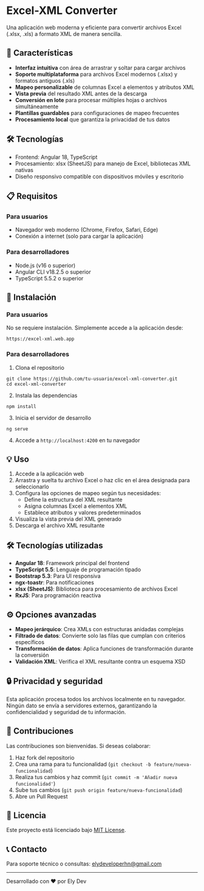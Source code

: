 # Excel-XML Converter

Una aplicación web moderna y eficiente para convertir archivos Excel (.xlsx, .xls) a formato XML de manera sencilla.

## 🚀 Características

- **Interfaz intuitiva** con área de arrastrar y soltar para cargar archivos
- **Soporte multiplataforma** para archivos Excel modernos (.xlsx) y formatos antiguos (.xls)
- **Mapeo personalizable** de columnas Excel a elementos y atributos XML
- **Vista previa** del resultado XML antes de la descarga
- **Conversión en lote** para procesar múltiples hojas o archivos simultáneamente
- **Plantillas guardables** para configuraciones de mapeo frecuentes
- **Procesamiento local** que garantiza la privacidad de tus datos

## 🛠️ Tecnologías

- Frontend: Angular 18, TypeScript
- Procesamiento: xlsx (SheetJS) para manejo de Excel, bibliotecas XML nativas
- Diseño responsivo compatible con dispositivos móviles y escritorio

## 📋 Requisitos

### Para usuarios
- Navegador web moderno (Chrome, Firefox, Safari, Edge)
- Conexión a internet (solo para cargar la aplicación)

### Para desarrolladores
- Node.js (v16 o superior)
- Angular CLI v18.2.5 o superior
- TypeScript 5.5.2 o superior

## 🔧 Instalación

### Para usuarios
No se requiere instalación. Simplemente accede a la aplicación desde:

```
https://excel-xml.web.app
```

### Para desarrolladores
1. Clona el repositorio
```
git clone https://github.com/tu-usuario/excel-xml-converter.git
cd excel-xml-converter
```

2. Instala las dependencias
```
npm install
```

3. Inicia el servidor de desarrollo
```
ng serve
```

4. Accede a `http://localhost:4200` en tu navegador

## 💡 Uso

1. Accede a la aplicación web
2. Arrastra y suelta tu archivo Excel o haz clic en el área designada para seleccionarlo
3. Configura las opciones de mapeo según tus necesidades:
   - Define la estructura del XML resultante
   - Asigna columnas Excel a elementos XML
   - Establece atributos y valores predeterminados
4. Visualiza la vista previa del XML generado
5. Descarga el archivo XML resultante

## 🛠️ Tecnologías utilizadas

- **Angular 18**: Framework principal del frontend
- **TypeScript 5.5**: Lenguaje de programación tipado
- **Bootstrap 5.3**: Para UI responsiva
- **ngx-toastr**: Para notificaciones
- **xlsx (SheetJS)**: Biblioteca para procesamiento de archivos Excel
- **RxJS**: Para programación reactiva

## ⚙️ Opciones avanzadas

- **Mapeo jerárquico**: Crea XMLs con estructuras anidadas complejas
- **Filtrado de datos**: Convierte solo las filas que cumplan con criterios específicos
- **Transformación de datos**: Aplica funciones de transformación durante la conversión
- **Validación XML**: Verifica el XML resultante contra un esquema XSD

## 🔒 Privacidad y seguridad

Esta aplicación procesa todos los archivos localmente en tu navegador. Ningún dato se envía a servidores externos, garantizando la confidencialidad y seguridad de tu información.

## 🤝 Contribuciones

Las contribuciones son bienvenidas. Si deseas colaborar:

1. Haz fork del repositorio
2. Crea una rama para tu funcionalidad (`git checkout -b feature/nueva-funcionalidad`)
3. Realiza tus cambios y haz commit (`git commit -m 'Añadir nueva funcionalidad'`)
4. Sube tus cambios (`git push origin feature/nueva-funcionalidad`)
5. Abre un Pull Request

## 📄 Licencia

Este proyecto está licenciado bajo [MIT License](LICENSE).

## 📞 Contacto

Para soporte técnico o consultas: elydeveloperhn@gmail.com

---

Desarrollado con ❤️ por Ely Dev
